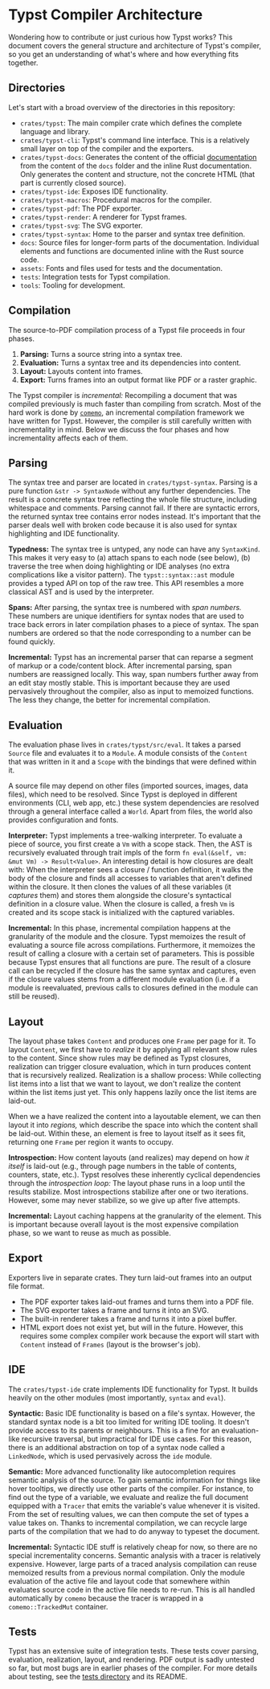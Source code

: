 # Typst Compiler Architecture
Wondering how to contribute or just curious how Typst works? This document
covers the general structure and architecture of Typst's compiler, so you get an
understanding of what's where and how everything fits together.


## Directories
Let's start with a broad overview of the directories in this repository:

- `crates/typst`: The main compiler crate which defines the complete language
  and library.
- `crates/typst-cli`: Typst's command line interface. This is a relatively small
  layer on top of the compiler and the exporters.
- `crates/typst-docs`: Generates the content of the official
  [documentation][docs] from the content of the `docs` folder and the inline
  Rust documentation. Only generates the content and structure, not the concrete
  HTML (that part is currently closed source).
- `crates/typst-ide`: Exposes IDE functionality.
- `crates/typst-macros`: Procedural macros for the compiler.
- `crates/typst-pdf`: The PDF exporter.
- `crates/typst-render`: A renderer for Typst frames.
- `crates/typst-svg`: The SVG exporter.
- `crates/typst-syntax`: Home to the parser and syntax tree definition.
- `docs`: Source files for longer-form parts of the documentation. Individual
  elements and functions are documented inline with the Rust source code.
- `assets`: Fonts and files used for tests and the documentation.
- `tests`: Integration tests for Typst compilation.
- `tools`: Tooling for development.


## Compilation
The source-to-PDF compilation process of a Typst file proceeds in four phases.

1. **Parsing:** Turns a source string into a syntax tree.
2. **Evaluation:** Turns a syntax tree and its dependencies into content.
4. **Layout:** Layouts content into frames.
5. **Export:** Turns frames into an output format like PDF or a raster graphic.

The Typst compiler is _incremental:_ Recompiling a document that was compiled
previously is much faster than compiling from scratch. Most of the hard work is
done by [`comemo`], an incremental compilation framework we have written for
Typst. However, the compiler is still carefully written with incrementality in
mind. Below we discuss the four phases and how incrementality affects each of
them.


## Parsing
The syntax tree and parser are located in `crates/typst-syntax`. Parsing is
a pure function `&str -> SyntaxNode` without any further dependencies. The
result is a concrete syntax tree reflecting the whole file structure, including
whitespace and comments. Parsing cannot fail. If there are syntactic errors, the
returned syntax tree contains error nodes instead. It's important that the
parser deals well with broken code because it is also used for syntax
highlighting and IDE functionality.

**Typedness:**
The syntax tree is untyped, any node can have any `SyntaxKind`. This makes it
very easy to (a) attach spans to each node (see below), (b) traverse the tree
when doing highlighting or IDE analyses (no extra complications like a visitor
pattern). The `typst::syntax::ast` module provides a typed API on top of
the raw tree. This API resembles a more classical AST and is used by the
interpreter.

**Spans:**
After parsing, the syntax tree is numbered with _span numbers._ These numbers
are unique identifiers for syntax nodes that are used to trace back errors in
later compilation phases to a piece of syntax. The span numbers are ordered so
that the node corresponding to a number can be found quickly.

**Incremental:**
Typst has an incremental parser that can reparse a segment of markup or a
code/content block. After incremental parsing, span numbers are reassigned
locally. This way, span numbers further away from an edit stay mostly stable.
This is important because they are used pervasively throughout the compiler,
also as input to memoized functions. The less they change, the better for
incremental compilation.


## Evaluation
The evaluation phase lives in `crates/typst/src/eval`. It takes a parsed
`Source` file and evaluates it to a `Module`. A module consists of the `Content`
that was written in it and a `Scope` with the bindings that were defined within
it.

A source file may depend on other files (imported sources, images, data files),
which need to be resolved. Since Typst is deployed in different environments
(CLI, web app, etc.) these system dependencies are resolved through a general
interface called a `World`. Apart from files, the world also provides
configuration and fonts.

**Interpreter:**
Typst implements a tree-walking interpreter. To evaluate a piece of source, you
first create a `Vm` with a scope stack. Then, the AST is recursively evaluated
through trait impls of the form `fn eval(&self, vm: &mut Vm) -> Result<Value>`.
An interesting detail is how closures are dealt with: When the interpreter sees
a closure / function definition, it walks the body of the closure and finds all
accesses to variables that aren't defined within the closure. It then clones the
values of all these variables (it _captures_ them) and stores them alongside the
closure's syntactical definition in a closure value. When the closure is called,
a fresh `Vm` is created and its scope stack is initialized with the captured
variables.

**Incremental:**
In this phase, incremental compilation happens at the granularity of the module
and the closure. Typst memoizes the result of evaluating a source file across
compilations. Furthermore, it memoizes the result of calling a closure with a
certain set of parameters. This is possible because Typst ensures that all
functions are pure. The result of a closure call can be recycled if the closure
has the same syntax and captures, even if the closure values stems from a
different module evaluation (i.e. if a module is reevaluated, previous calls to
closures defined in the module can still be reused).


## Layout
The layout phase takes `Content` and produces one `Frame` per page for it. To
layout `Content`, we first have to _realize_ it by applying all relevant show
rules to the content. Since show rules may be defined as Typst closures,
realization can trigger closure evaluation, which in turn produces content that
is recursively realized. Realization is a shallow process: While collecting list
items into a list that we want to layout, we don't realize the content within
the list items just yet. This only happens lazily once the list items are
laid-out.

When we a have realized the content into a layoutable element, we can then
layout it into _regions,_ which describe the space into which the content shall
be laid-out. Within these, an element is free to layout itself as it sees fit,
returning one `Frame` per region it wants to occupy.

**Introspection:**
How content layouts (and realizes) may depend on how _it itself_ is laid-out
(e.g., through page numbers in the table of contents, counters, state, etc.).
Typst resolves these inherently cyclical dependencies through the _introspection
loop:_ The layout phase runs in a loop until the results stabilize. Most
introspections stabilize after one or two iterations. However, some may never
stabilize, so we give up after five attempts.

**Incremental:**
Layout caching happens at the granularity of the element. This is important
because overall layout is the most expensive compilation phase, so we want to
reuse as much as possible.


## Export
Exporters live in separate crates. They turn laid-out frames into an output file
format.

- The PDF exporter takes laid-out frames and turns them into a PDF file.
- The SVG exporter takes a frame and turns it into an SVG.
- The built-in renderer takes a frame and turns it into a pixel buffer.
- HTML export does not exist yet, but will in the future. However, this requires
  some complex compiler work because the export will start with `Content`
  instead of `Frames` (layout is the browser's job).


## IDE
The `crates/typst-ide` crate implements IDE functionality for Typst. It
builds heavily on the other modules (most importantly, `syntax` and `eval`).

**Syntactic:**
Basic IDE functionality is based on a file's syntax. However, the standard
syntax node is a bit too limited for writing IDE tooling. It doesn't provide
access to its parents or neighbours. This is a fine for an evaluation-like
recursive traversal, but impractical for IDE use cases. For this reason, there
is an additional abstraction on top of a syntax node called a `LinkedNode`,
which is used pervasively across the `ide` module.

**Semantic:**
More advanced functionality like autocompletion requires semantic analysis of
the source. To gain semantic information for things like hover tooltips, we
directly use other parts of the compiler. For instance, to find out the type of
a variable, we evaluate and realize the full document equipped with a `Tracer`
that emits the variable's value whenever it is visited. From the set of
resulting values, we can then compute the set of types a value takes on. Thanks
to incremental compilation, we can recycle large parts of the compilation that
we had to do anyway to typeset the document.

**Incremental:**
Syntactic IDE stuff is relatively cheap for now, so there are no special
incrementality concerns. Semantic analysis with a tracer is relatively
expensive. However, large parts of a traced analysis compilation can reuse
memoized results from a previous normal compilation. Only the module evaluation
of the active file and layout code that somewhere within evaluates source code
in the active file needs to re-run. This is all handled automatically by
`comemo` because the tracer is wrapped in a `comemo::TrackedMut` container.


## Tests
Typst has an extensive suite of integration tests. These tests cover parsing,
evaluation, realization, layout, and rendering. PDF output is sadly untested so
far, but most bugs are in earlier phases of the compiler. For more details about
testing, see the [tests directory](/tests) and its README.

[docs]: https://typst.app/docs/
[`comemo`]: https://github.com/typst/comemo/

